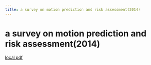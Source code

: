 ```yaml
---
title: a survey on motion prediction and risk assessment(2014)
---
```


# a survey on motion prediction and risk assessment(2014)

[local pdf](../../../pdfs/2014-a%20survey%20on%20motion%20prediction%20and%20risk%20assessment.pdf)
